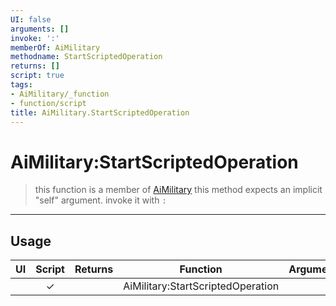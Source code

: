 ```yaml
---
UI: false
arguments: []
invoke: ':'
memberOf: AiMilitary
methodname: StartScriptedOperation
returns: []
script: true
tags:
- AiMilitary/_function
- function/script
title: AiMilitary.StartScriptedOperation
---
```

# AiMilitary:StartScriptedOperation
> this function is a member of [AiMilitary](civ-6/lua/AiMilitary.md)
> this method expects an implicit "self" argument. invoke it with `:`
-----
## Usage
|  UI | Script | Returns | Function | Arguments |
|:---:|:------:|-------:|:--------:|:---------|
| |✓||AiMilitary:StartScriptedOperation||
